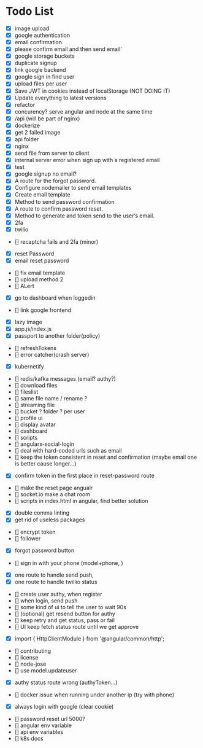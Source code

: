 # Todo List

- [x] image upload
- [x] google authentication
- [x] email confirmation
- [x] please confirm email and then send email'
- [x] google storage buckets
- [x] duplicate signup
- [x] link google backend
- [x] google sign in find user
- [x] upload files per user
- [x] Save JWT in cookies instead of localStorage (NOT DOING IT)
- [x] Update everything to latest versions
- [x] refactor
- [x] concurency? serve angular and node at the same time
- [x] /api (will be part of nginx)
- [x] dockerize
- [x] get 2 failed image
- [x] api folder
- [x] nginx
- [x] send file from server to client
- [x] internal server error when sign up with a registered email
- [x] test
- [x] google signup no email?
- [x] A route for the forgot password.
- [x] Configure nodemailer to send email templates
- [x] Create email template
- [x] Method to send password confirmation
- [x] A route to confirm password reset.
- [x] Method to generate and token send to the user’s email.
- [x] 2fa
- [x] twilio
- [] recaptcha fails and 2fa (minor)
- [x] reset Password
- [x] email reset password
- [] fix email template
- [] upload method 2
- [] ALert
- [x] go to dashboard when loggedin
- [] link google frontend
- [x] lazy image
- [x] app.js/index.js
- [x] passport to another folder(policy)
- [] refreshTokens
- [] error catcher(crash server)
- [x] kubernetify
- [] redis/kafka messages (email? authy?)
- [] download files
- [] fileslist
- [] same file name / rename ?
- [] streaming file
- [] bucket ? folder ? per user
- [] profile ui
- [] display avatar
- [] dashboard
- [] scripts
- [] angularx-social-login
- [] deal with hard-coded urls such as email
- [] keep the token consistent in reset and confirmation (maybe email one is better cause longer...)
- [x] confirm token in the first place in reset-password route
- [] make the reset page angualr
- [] socket.io make a chat room
- [] scripts in index.html in angular, find better solution
- [x] double comma linting
- [x] get rid of useless packages
- [] encrypt token
- [] follower
- [x] forgot password button
- [] sign in with your phone (model+phone, )
- [x] one route to handle send push,
- [x] one route to handle twillio status
- [] create user authy, when register
- [] when login, send push
- [] some kind of ui to tell the user to wait 90s
- [] (optional) get resend button for authy
- [] keep retry and get status, pass or fail
- [] UI keep fetch status route until we get approve
- [x] import { HttpClientModule } from '@angular/common/http';
- [] contributing
- [] license
- [] node-jose
- [] use model.updateuser
- [x] authy status route wrong (authyToken...)
- [] docker issue when running under another ip (try with phone)
- [x] always login with google (clear cookie)
- [] password reset url 5000?
- [] angular env variable
- [] api env variables
- [] k8s docs

